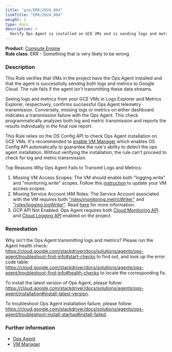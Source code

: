 ```yaml
---
title: "gce/ERR/2024_004"
linkTitle: "ERR/2024_004"
weight: 1
type: docs
description: >
  Verify Ops Agent is installed on GCE VMs and is sending logs and metrics.
---
```


**Product**: [Compute Engine](https://cloud.google.com/compute)\
**Rule class**: ERR - Something that is very likely to be wrong

### Description
This Rule verifies that VMs in the project have the Ops Agent installed and that the agent is successfully sending both logs and metrics to Google Cloud. The rule fails if the agent isn't transmitting these data streams.

Seeing logs and metrics from your GCE VMs in Logs Explorer and Metrics Explorer, respectively, confirms successful Ops Agent telemetry transmission. Conversely, missing logs or metrics on either dashboard indicates a transmission failure with the Ops Agent. This check programmatically analyzes both log and metric transmission and reports the results individually in the final rule report.

This Rule relies on the OS Config API to check Ops Agent installation on GCE VMs. It's recommended to [enable VM Manager](https://cloud.google.com/compute/docs/manage-os#automatic) which enables OS Config API automatically to guarantee the rule's ability to detect the ops agent installation. Without verifying the installation, the rule can't proceed to check for log and metric transmission.

Top Reasons Why Ops Agent Fails to Transmit Logs and Metrics:
1. Missing VM Access Scopes: The VM should enable both "logging.write" and "monitoring.write" scopes. Follow this [instruction](https://cloud.google.com/stackdriver/docs/solutions/agents/ops-agent/authorization#before_you_begin) to update your VM access scopes.
2. Missing Service Account IAM Roles: The Service Account associated with the VM
requires both ["roles/monitoring.metricWriter"](https://cloud.google.com/monitoring/access-control#mon_roles_desc) and ["roles/logging.logWriter"](https://cloud.google.com/logging/docs/access-control#logging.logWriter). Read [here](https://cloud.google.com/stackdriver/docs/solutions/agents/ops-agent/troubleshoot-install-startup#agent-svc-acct-permissions) for more information.
3. GCP API Not Enabled: Ops Agent requires both [Cloud Monitoring API](https://cloud.google.com/monitoring/api/enable-api) and [Cloud Logging
API](https://cloud.google.com/logging/docs/api/enable-api) enabled on the project.


### Remediation
Why isn't the Ops Agent transmitting logs and metrics?
Please run the Agent health check:
https://cloud.google.com/stackdriver/docs/solutions/agents/ops-agent/troubleshoot-find-info#start-checks
to find out,
and look up the error code table:
https://cloud.google.com/stackdriver/docs/solutions/agents/ops-agent/troubleshoot-find-info#health-checks
to locate the corresponding fix.

To install the latest version of Ops Agent, please follow:
https://cloud.google.com/stackdriver/docs/solutions/agents/ops-agent/installation#install-latest-version.

To troubleshoot Ops Agent installation failure, please follow:
https://cloud.google.com/stackdriver/docs/solutions/agents/ops-agent/troubleshoot-install-startup#install-failed.

### Further information
- [Ops Agent](https://cloud.google.com/stackdriver/docs/solutions/agents/ops-agent)
- [VM Manager](https://cloud.google.com/compute/docs/manage-os#automatic)

